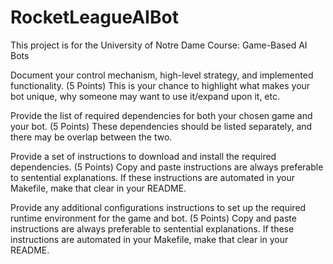 # RocketLeagueAIBot
This project is for the University of Notre Dame Course: Game-Based AI Bots

Document your control mechanism, high-level strategy, and implemented functionality. (5 Points)
This is your chance to highlight what makes your bot unique, why someone may want to use it/expand upon it, etc.

Provide the list of required dependencies for both your chosen game and your bot. (5 Points)
These dependencies should be listed separately, and there may be overlap between the two.

Provide a set of instructions to download and install the required dependencies. (5 Points)
Copy and paste instructions are always preferable to sentential explanations.
If these instructions are automated in your Makefile, make that clear in your README.

Provide any additional configurations instructions to set up the required runtime environment for the game and bot. (5 Points)
Copy and paste instructions are always preferable to sentential explanations.
If these instructions are automated in your Makefile, make that clear in your README.
